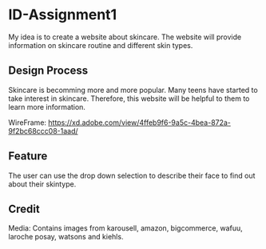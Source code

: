 # ID-Assignment1

My idea is to create a website about skincare.
The website will provide information on skincare routine and different skin types.


Design Process
---------------
Skincare is becomming more and more popular. Many teens have started to take interest
in skincare. Therefore, this website will be helpful to them to learn more information.

WireFrame: https://xd.adobe.com/view/4ffeb9f6-9a5c-4bea-872a-9f2bc68ccc08-1aad/



Feature
--------
The user can use the drop down selection to describe their face to find out about their
skintype.


Credit
-------
Media: Contains images from karousell, amazon, bigcommerce, wafuu, laroche posay, watsons and kiehls.
